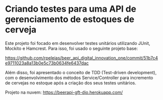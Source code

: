 # Criando testes para uma API de gerenciamento de estoques de cerveja

Este projeto foi focado em desenvolver testes unitários utilizando JUnit, Mockito e Hamcrest. Para isso, foi usado o seguinte projeto base:

https://github.com/rpeleias/beer_api_digital_innovation_one/commit/51b7c4e9711023a8a13b0e5c73b0634fe6437dac

Além disso, foi apresentado o conceito de TDD (Test-driven development), com o desenvolvimento dos métodos Service/Controller para incremento de cervejas no estoque após a criação dos seus testes unitários.

Projeto na nuvem: https://beerapi-gft-dio.herokuapp.com/
